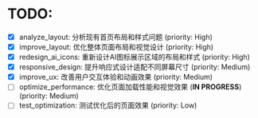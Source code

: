 # TODO:

- [x] analyze_layout: 分析现有首页布局和样式问题 (priority: High)
- [x] improve_layout: 优化整体页面布局和视觉设计 (priority: High)
- [x] redesign_ai_icons: 重新设计AI图标展示区域的布局和样式 (priority: High)
- [x] responsive_design: 提升响应式设计适配不同屏幕尺寸 (priority: Medium)
- [x] improve_ux: 改善用户交互体验和动画效果 (priority: Medium)
- [ ] optimize_performance: 优化页面加载性能和视觉效果 (**IN PROGRESS**) (priority: Medium)
- [ ] test_optimization: 测试优化后的页面效果 (priority: Low)
